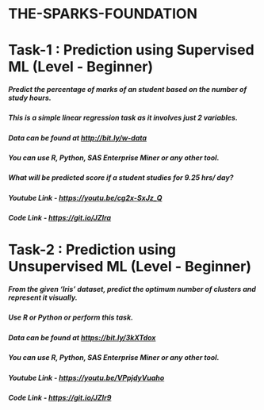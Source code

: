 # THE-SPARKS-FOUNDATION

# Task-1 : Prediction using Supervised ML (Level - Beginner)

##### Predict the percentage of marks of an student based on the number of study hours.
##### This is a simple linear regression task as it involves just 2 variables.
##### Data can be found at http://bit.ly/w-data
##### You can use R, Python, SAS Enterprise Miner or any other tool.
##### What will be predicted score if a student studies for 9.25 hrs/ day?
##### Youtube Link - https://youtu.be/cg2x-SxJz_Q
##### Code Link - https://git.io/JZIra


# Task-2 : Prediction using Unsupervised ML (Level - Beginner)

##### From the given ‘Iris’ dataset, predict the optimum number of clusters and represent it visually.
##### Use R or Python or perform this task.
##### Data can be found at https://bit.ly/3kXTdox
##### You can use R, Python, SAS Enterprise Miner or any other tool.
##### Youtube Link - https://youtu.be/VPpjdyVuaho
##### Code Link - https://git.io/JZIr9
